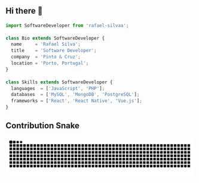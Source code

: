 ## Hi there 👋

<!--
- 🔭 I’m currently working on ...
- 🌱 I’m currently learning ...
- 👯 I’m looking to collaborate on ...
- 🤔 I’m looking for help with ...
- 💬 Ask me about ...
- 📫 How to reach me: ...
- 😄 Pronouns: ...
- ⚡ Fun fact: ...
-->

```js
import SoftwareDeveloper from 'rafael-silvaa';

class Bio extends SoftwareDeveloper {
  name     = 'Rafael Silva';
  title    = 'Software Developer';
  company  = 'Pinto & Cruz';
  location = 'Porto, Portugal';
}

class Skills extends SoftwareDeveloper {
  languages  = ['JavaScript', 'PHP'];
  databases  = ['MySQL', 'MongoDB', 'PostgreSQL'];
  frameworks = ['React', 'React Native', 'Vue.js'];
}
```
## Contribution Snake 
![snake gif](https://github.com/rafael-silvaa/rafael-silvaa/blob/output/github-contribution-grid-snake.svg)
